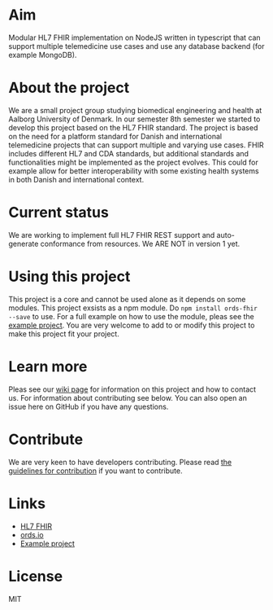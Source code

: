 # Aim
Modular HL7 FHIR implementation on NodeJS written in typescript that can support multiple telemedicine use cases and use any database backend (for example MongoDB).

# About the project
We are a small project group studying biomedical engineering and health at Aalborg University of Denmark. In our semester 8th semester we started to develop this project based on the HL7 FHIR standard. The project is based on the need for a platform standard for Danish and international telemedicine projects that can support multiple and varying use cases. FHIR includes different HL7 and CDA standards, but additional standards and functionalities might be implemented as the project evolves. This could for example allow for better interoperability with some existing health systems in both Danish and international context. 

# Current status
We are working to implement full HL7 FHIR REST support and auto-generate conformance from resources. We ARE NOT in version 1 yet.

# Using this project
This project is a core and cannot be used alone as it depends on some modules. This project exsists as a npm module. Do `npm install ords-fhir --save` to use. For a full example on how to use the module, pleas see the [example project](https://github.com/MedSolve/ts-ords-fhir-node.git). You are very welcome to add to or modify this project to make this project fit your project.

# Learn more	
Pleas see our [wiki page](https://github.com/MedSolve/ords-fhir/wiki) for information on this project and how to contact us. For information about contributing see below. You can also open an issue here on GitHub if you have any questions. 

# Contribute
We are very keen to have developers contributing. Please read [the guidelines for contribution](CONTRIBUTE.MD) if you want to contribute.

# Links
* [HL7 FHIR](https://www.hl7.org/fhir/)
* [ords.io](http://ords.io)
* [Example project](https://github.com/MedSolve/ts-ords-fhir-node.git)

# License
MIT